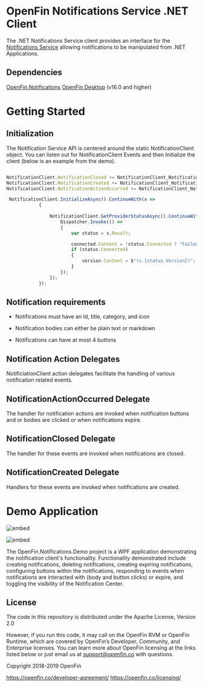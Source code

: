 # OpenFin Notifications Service .NET Client

The .NET Notifications Service client provides an interface for the [Notifications Service](https://github.com/HadoukenIO/notifications-service) allowing notifications to be manipulated from .NET Applications.

## Dependencies

[OpenFin.Notifications](https://www.nuget.org/packages/OpenFin.Notifications/)
[OpenFin Desktop](https://www.nuget.org/packages/OpenfinDesktop/) (v16.0 and higher)

# Getting Started

## Initialization

The Notification Service API is centered around the static NotificationClient object. You can listen out for NotificationClient Events and then Initialize the client (below is an example from the demo).

```js

NotificationClient.NotificationClosed += NotificationClient_NotificationClosed;
NotificationClient.NotificationCreated += NotificationClient_NotificationCreated;
NotificationClient.NotificationActionOccurred += NotificationClient_NotificationActionOccurred;

 NotificationClient.InitializeAsync().ContinueWith(x =>
            {
                
                NotificationClient.GetProviderStatusAsync().ContinueWith(s => {
                    Dispatcher.Invoke(() =>
                    {
                        var status = s.Result;

                        connected.Content = !status.Connected ? "Failed to connect." : "Connected";
                        if (status.Connected)
                        {
                            version.Content = $"(v.{status.Version})";
                        }
                    });
                });
            });
```

## Notification requirements

- Notifications must have an Id, title, category, and icon

- Notification bodies can either be plain text or markdown 

- Notifications can have at most 4 buttons

## Notification Action Delegates

NotificiationClient action delegates facilitate the handling of various notification related events.

## NotificationActionOccurred Delegate

The handler for notification actions are invoked when notification buttons and or bodies are clicked or when notifications expire.

## NotificationClosed Delegate

The handler for these events are invoked when notifications are closed.

## NotificationCreated Delegate

Handlers for these events are invoked when notifications are created.

# Demo Application

![embed](ss1.png)

![embed](ss2.png)

The OpenFin.Notifications.Demo project is a WPF application demonstrating the notification client's functionality. Functionality demonstrated include creating notifications, deleting notifications, creating expiring notifications, configuring buttons within the notifications, responding to events when notifications are interacted with (body and button clicks) or expire, and toggling the visibility of the Notification Center.


## License

The code in this repository is distributed under the Apache License, Version 2.0

However, if you run this code, it may call on the OpenFin RVM or OpenFin Runtime, which are covered by OpenFin’s Developer, Community, and Enterprise licenses. You can learn more about OpenFin licensing at the links listed below or just email us at support@openfin.co with questions.



Copyright 2018-2019 OpenFin

https://openfin.co/developer-agreement/ 
https://openfin.co/licensing/
